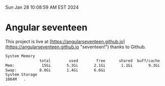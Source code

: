 Sun Jan 28 10:08:59 AM EST 2024

# Angular seventeen


This project is live at [https://angularseventeen.github.io](https://angularseventeen.github.io "seventeen!") thanks to Github.

```bash
System Memory
               total        used        free      shared  buff/cache   available
Mem:            15Gi       5.3Gi       2.1Gi       1.1Gi       9.3Gi        10Gi
Swap:          8.0Gi       1.4Gi       6.6Gi
System Storage
1004M	.
